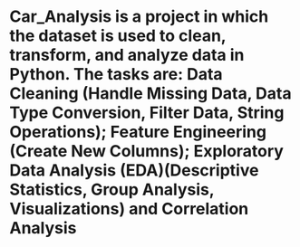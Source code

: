 # Car_Analysis is a project in which the dataset is used to clean, transform, and analyze data in Python. The tasks are: Data Cleaning (Handle Missing Data, Data Type Conversion, Filter Data, String Operations); Feature Engineering (Create New Columns); Exploratory Data Analysis (EDA)(Descriptive Statistics, Group Analysis, Visualizations) and Correlation Analysis
